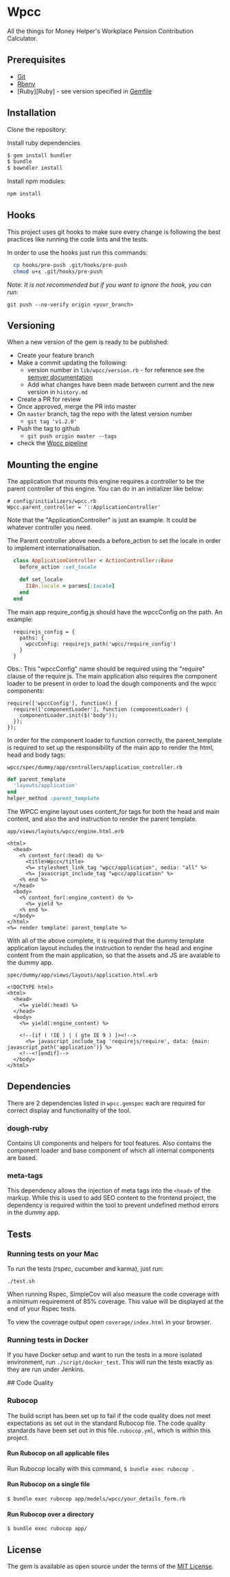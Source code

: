 # Wpcc

All the things for Money Helper's Workplace Pension Contribution Calculator.

## Prerequisites

* [Git](http://git-scm.com)
* [Rbenv](https://github.com/rbenv/rbenv)
* [Ruby][Ruby] - see version specified in [Gemfile](Gemfile)

## Installation

Clone the repository:

Install ruby dependencies
```sh
$ gem install bundler
$ bundle
$ bowndler install
```

Install npm modules:

```sh
npm install
```

## Hooks

This project uses git hooks to make sure every change is following the best
practices like running the code lints and the tests.

In order to use the hooks just run this commands:

```sh
  cp hooks/pre-push .git/hooks/pre-push
  chmod u+x .git/hooks/pre-push
```

Note: *It is not recommended but if you want to ignore the hook, you can run*:

```
git push --no-verify origin <your_branch>
```

## Versioning
When a new version of the gem is ready to be published:
- Create your feature branch
- Make a commit updating the following:
  - version number in `lib/wpcc/version.rb` - for reference see the [semver documentation](semver.org)
  - Add what changes have been made between current and the new version in `history.md`
- Create a PR for review
- Once approved, merge the PR into master
- On `master` branch, tag the repo with the latest version number
  - `git tag 'v1.2.0'`
- Push the tag to github
  - `git push origin master --tags`
- check the [Wpcc pipeline](http://az4-svc-bld04.dev.mas.local:8080/job/wpcc/job/master/)

## Mounting the engine

The application that mounts this engine requires a controller to be the parent
controller of this engine. You can do in an initializer like below:

```
# config/initializers/wpcc.rb
Wpcc.parent_controller = '::ApplicationController'
```

Note that the "ApplicationController" is just an example. It could be whatever
controller you need.

The Parent controller above needs a before_action to set the locale in order to
implement internationalisation.

```ruby
  class ApplicationController < ActionController::Base
    before_action :set_locale

    def set_locale
      I18n.locale = params[:locale]
    end
  end
```

The main app require_config.js should have the wpccConfig on the path.
An example:

```
  requirejs_config = {
    paths: {
      wpccConfig: requirejs_path('wpcc/require_config')
    }
  }
```

Obs.: This "wpccConfig" name should be required using the "require" clause of
the require js. The main application also requires the component loader to
be present in order to load the dough components and the wpcc components:

```
require(['wpccConfig'], function() {
  require(['componentLoader'], function (componentLoader) {
    componentLoader.init($('body'));
  });
});
```

In order for the component loader to function correctly, the parent_template
is required to set up the responsibility of the main app to render the html,
head and body tags:

``wpcc/spec/dummy/app/controllers/application_controller.rb``
```ruby
def parent_template
  'layouts/application'
end
helper_method :parent_template
```

The WPCC engine layout uses content_for tags for both the head
and main content, and also the and instruction to render the parent template.

``app/views/layouts/wpcc/engine.html.erb``

```
<html>
  <head>
    <% content_for(:head) do %>
      <title>Wpcc</title>
      <%= stylesheet_link_tag "wpcc/application", media: "all" %>
      <%= javascript_include_tag "wpcc/application" %>
    <% end %>
  </head>
  <body>
    <% content_for(:engine_content) do %>
      <%= yield %>
    <% end %>
  </body>
</html>
<%= render template: parent_template %>
```

With all of the above complete, it is required that the dummy template application
layout includes the instruction to render the head and engine content from the
main application, so that the assets and JS are avaiable to the dummy app.

``
spec/dummy/app/views/layouts/application.html.erb
``
```
<!DOCTYPE html>
<html>
  <head>
    <%= yield(:head) %>
  </head>
  <body>
    <%= yield(:engine_content) %>

    <!--[if ( !IE ) | ( gte IE 9 ) ]><!-->
      <%= javascript_include_tag 'requirejs/require', data: {main: javascript_path('application')} %>
    <!--<![endif]-->
  </body>
</html>
```

## Dependencies

There are 2 dependencies listed in ``wpcc.gemspec`` each are required for correct display and functionality of the tool.

### dough-ruby

Contains UI components and helpers for tool features.  Also contains the component loader and
base component of which all internal components are based.

### meta-tags

This dependency allows the injection of meta tags into the ``<head>`` of the markup.
While this is used to add SEO content to the frontend project, the dependency is required
within the tool to prevent undefined method errors in the dummy app.

## Tests

### Running tests on your Mac

To run the tests (rspec, cucumber and karma), just run:

```
./test.sh
```

When running Rspec, SimpleCov will also measure the code coverage with a minimum requirement of 85% coverage.
This value will be displayed at the end of your Rspec tests.

To view the coverage output open `coverage/index.html` in your browser.

### Running tests in Docker

If you have Docker setup and want to run the tests in a more isolated
environment, run `./script/docker_test`. This will run the tests exactly
as they are run under Jenkins.

## Code Quality
### Rubocop
The build script has been set up to fail if the code quality does not meet expectations as set out in the standard Rubocop file. The code quality standards have been set out in this file`.rubocop.yml`, which is within this project.

#### Run Rubocop on all applicable files
Run Rubocop locally with this command, `$ bundle exec rubocop .`

#### Run Rubocop on a single file
`$ bundle exec rubocop app/models/wpcc/your_details_form.rb`

#### Run Rubocop over a directory
`$ bundle exec rubocop app/`

## License

The gem is available as open source under the terms of the [MIT License](http://opensource.org/licenses/MIT).
